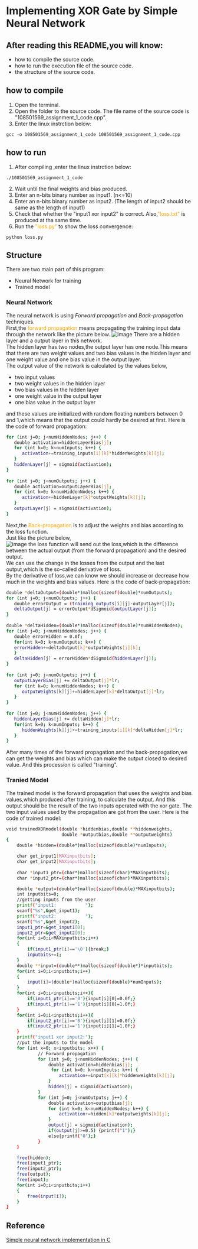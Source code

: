 # Implementing XOR Gate by Simple Neural Network 
## After reading this README,you will know:
* how to compile the source code.
* how to run the execution file of the source code.
* the structure of the source code.
## how to compile
1. Open the terminal.
2. Open the folder to the source code.
   The file name of the source code is "108501569_assignment_1_code.cpp".
3. Enter the linux instrction below:
```
gcc -o 108501569_assignment_1_code 108501569_assignment_1_code.cpp
```
## how to run
1. After compiling ,enter the linux instrction below:
```
./108501569_assignment_1_code
```
2. Wait until the final weights and bias produced.
3. Enter an n-bits binary number as input1. (n<=10)
4. Enter an n-bits binary number as input2. 
(The length of input2 should be same as the length of input1)
5. Check that whether the "input1 xor input2" is correct. Also,<font color=orange>"loss.txt"</font> is produced at tha same time.
6. Run the <font color=orange>"loss.py"</font> to show the loss convergence:
```
python loss.py
```

## Structure
There are two main part of this program:
* Neural Network for training
* Trained model
### Neural Network 
The neural network is using _Forward propagation_ and _Back-propagation_ techniques.  
First,the <font color=orange>forward propagation</font> means propagating the training input data through the network like the picture below. 
![image](https://github.com/NCU-DSA-111-1/assignment_1-SamuelChen129/blob/main/nn.PNG)
There are a hidden layer and a output layer in this network.   
The hidden layer has two nodes,the output layer has one node.This means that there are two weight values and two bias values in the hidden layer and one weight value and one bias value in the output layer.   
The output value of the network is calculated by the values below,
* two input values
* two weight values in the hidden layer
* two bias values in the hidden layer
* one weight value in the output layer
* one bias value in the output layer

and these values are initialized with random floating numbers between 0 and 1,which means that the output could hardly be desired at first.
Here is the code of forward propagation:
```sh
for (int j=0; j<numHiddenNodes; j++) {
   double activation=hiddenLayerBias[j];
   for (int k=0; k<numInputs; k++) {
      activation+=training_inputs[i][k]*hiddenWeights[k][j];
   }
   hiddenLayer[j] = sigmoid(activation);
}
            
for (int j=0; j<numOutputs; j++) {
   double activation=outputLayerBias[j];
   for (int k=0; k<numHiddenNodes; k++) {
      activation+=hiddenLayer[k]*outputWeights[k][j];
   }
   outputLayer[j] = sigmoid(activation);
}
```
Next,the <font color=orange>Back-propagation</font> is to adjust the weights and bias according to the loss function.  
Just like the picture below,   
![image](https://github.com/NCU-DSA-111-1/assignment_1-SamuelChen129/blob/main/nn2.PNG)
the loss function will send out the loss,which is the difference between the actual output (from the forward propagation) and the desired output.  
We can use the change in the losses from the output and the last output,which is the so-called derivative of loss.  
By the derivative of loss,we can know we should increase or decrease how much in the weights and bias values.
Here is the code of back-propagation:  
```sh
double *deltaOutput=(double*)malloc(sizeof(double)*numOutputs); 
for (int j=0; j<numOutputs; j++) {
   double errorOutput = (training_outputs[i][j]-outputLayer[j]);
   deltaOutput[j] = errorOutput*dSigmoid(outputLayer[j]);
}
            
double *deltaHidden=(double*)malloc(sizeof(double)*numHiddenNodes);
for (int j=0; j<numHiddenNodes; j++) {
   double errorHidden = 0.0f;
   for(int k=0; k<numOutputs; k++) {
   errorHidden+=deltaOutput[k]*outputWeights[j][k];
   }
   deltaHidden[j] = errorHidden*dSigmoid(hiddenLayer[j]);
}
            
for (int j=0; j<numOutputs; j++) {
   outputLayerBias[j] += deltaOutput[j]*lr;
   for (int k=0; k<numHiddenNodes; k++) {
      outputWeights[k][j]+=hiddenLayer[k]*deltaOutput[j]*lr;
   }
}
            
for (int j=0; j<numHiddenNodes; j++) {
   hiddenLayerBias[j] += deltaHidden[j]*lr;
   for(int k=0; k<numInputs; k++) {
      hiddenWeights[k][j]+=training_inputs[i][k]*deltaHidden[j]*lr;
   }
}
```
After many times of the forward propagation and the back-propagation,we can get the weights and bias which can make the output closed to desired value.
And this procession is called "training".
### Tranied Model
The trained model is the forward propagation that uses the weights and bias values,which produced after training, to calculate the output.
And this output should be the result of the two inputs operated with the xor gate. 
The two input values used by the propagation are got from the user.
Here is the code of trained model:
```sh
void trainedXORmodel(double *hiddenbias,double **hiddenweights,
                     double *outputbias,double **outputweights)                     
{
    double *hidden=(double*)malloc(sizeof(double)*numInputs);

    char get_input1[MAXinputbits];
    char get_input2[MAXinputbits];
    
    char *input1_ptr=(char*)malloc(sizeof(char)*MAXinputbits);
    char *input2_ptr=(char*)malloc(sizeof(char)*MAXinputbits);

    double *output=(double*)malloc(sizeof(double)*MAXinputbits);
    int inputbits=0;
    //getting inputs from the user
    printf("input1:           ");
    scanf("%s",&get_input1);
    printf("input2:           ");
    scanf("%s",&get_input2);
    input1_ptr=&get_input1[0];
    input2_ptr=&get_input2[0];
    for(int i=0;i<MAXinputbits;i++)
    {
        if(input1_ptr[i]=='\0'){break;}       
        inputbits+=1;
    }
    double **input=(double**)malloc(sizeof(double*)*inputbits);
    for(int i=0;i<inputbits;i++)
    {
        input[i]=(double*)malloc(sizeof(double)*numInputs);
    }
    for(int i=0;i<inputbits;i++){
        if(input1_ptr[i]=='0'){input[i][0]=0.0f;}
        if(input1_ptr[i]=='1'){input[i][0]=1.0f;}
    }
    for(int i=0;i<inputbits;i++){
        if(input2_ptr[i]=='0'){input[i][1]=0.0f;}
        if(input2_ptr[i]=='1'){input[i][1]=1.0f;}
    }
    printf("input1 xor input2:");
    //put the inputs to the model
    for (int x=0; x<inputbits; x++) {
            // Forward propagation
            for (int j=0; j<numHiddenNodes; j++) {
                double activation=hiddenbias[j];
                 for (int k=0; k<numInputs; k++) {
                    activation+=input[x][k]*hiddenweights[k][j];
                }
                hidden[j] = sigmoid(activation);
            }
            for (int j=0; j<numOutputs; j++) {
                double activation=outputbias[j];
                for (int k=0; k<numHiddenNodes; k++) {
                    activation+=hidden[k]*outputweights[k][j];
                }
                output[j] = sigmoid(activation);
                if(output[j]>=0.5) {printf("1");}
                else{printf("0");}                  
            }
    }

    free(hidden);
    free(input1_ptr);
    free(input2_ptr);
    free(output);
    free(input);
    for(int i=0;i<inputbits;i++)
    {
        free(input[i]);
    }
}
```
## Reference
[Simple neural network implementation in C](https://towardsdatascience.com/simple-neural-network-implementation-in-c-663f51447547)


